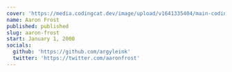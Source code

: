 ```yaml
---
cover: 'https://media.codingcat.dev/image/upload/v1641335404/main-codingcatdev-photo/podcast-guest/aaronfrost.jpg'
name: Aaron Frost
published: published
slug: aaron-frost
start: January 1, 2000
socials:
  github: 'https://github.com/argyleink'
  twitter: 'https://twitter.com/aaronfrost'
---
```

